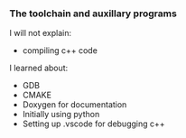 ### The toolchain and auxillary programs
I will not explain:
- compiling c++ code

I learned about:
- GDB
- CMAKE
- Doxygen for documentation
- Initially using python
- Setting up .vscode for debugging c++